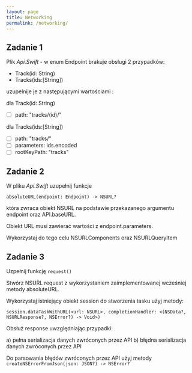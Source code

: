 ```yaml
---
layout: page
title: Networking
permalink: /networking/
---
```


Zadanie 1
----------


Plik *Api.Swift*  - w enum Endpoint brakuje obsługi 2 przypadków:

* Track(id: String) 
* Tracks(ids:[String])

uzupelnije je z następującymi wartościami :

dla Track(id: String) 
- [ ] path: "tracks/\(id)/"

dla Tracks(ids:[String])
- [ ] path: "tracks/"
- [ ] parameters: ids.encoded
- [ ] rootKeyPath: "tracks"

Zadanie 2
----------


W pliku *Api.Swift* uzupełnij funkcje

```
absoluteURL(endpoint: Endpoint) -> NSURL?
```

która zwraca obiekt NSURL na podstawie przekazanego argumentu endpoint oraz  API.baseURL.
 
 
Obiekt URL musi zawierać wartości z endpoint.parameters. 


Wykorzystaj do tego celu NSURLComponents oraz NSURLQueryItem

Zadanie 3 
----------


Uzpełnij funkcję ```request()```

Stwórz NSURL request z wykorzystaniem zaimplementowanej wcześniej metody absoluteURL.


Wykorzystaj istniejący obiekt session do stworzenia tasku użyj metody:

```session.dataTaskWithURL(<url: NSURL>, completionHandler: <(NSData?, NSURLResponse?, NSError?) -> Void>)```


Obsłuż response uwzględniając przypadki:


a) pełna serializacja danych zwróconych przez API
b) błędna serializacja danych zwróconych przez API


Do parsowania błędów zwróconych przez API użyj metody ```createNSErrorFromJson(json: JSON?) -> NSError?```
